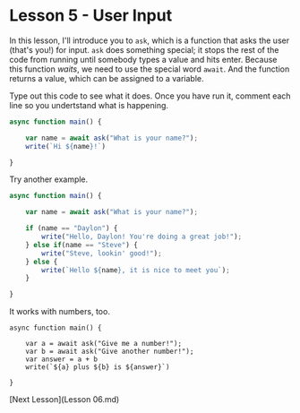 # Lesson 5 - User Input

In this lesson, I'll introduce you to `ask`, which is a function that asks the user (that's you!) for input. `ask` does something special; it stops the rest of the code from running until somebody types a value and hits enter. Because this function *waits*, we need to use the special word `await`. And the function returns a value, which can be assigned to a variable.

Type out this code to see what it does. Once you have run it, comment each line so you undertstand what is happening.

```javascript
async function main() {

    var name = await ask("What is your name?");
    write(`Hi ${name}!`)

}
```

Try another example.

```javascript
async function main() {

    var name = await ask("What is your name?");

    if (name == "Daylon") {
        write("Hello, Daylon! You're doing a great job!");
    } else if(name == "Steve") {
        write("Steve, lookin' good!");
    } else {
        write(`Hello ${name}, it is nice to meet you`);
    }

}
```

It works with numbers, too.

```
async function main() {

    var a = await ask("Give me a number!");
    var b = await ask("Give another number!");
    var answer = a + b
    write(`${a} plus ${b} is ${answer}`)

}
```

[Next Lesson](Lesson 06.md)
